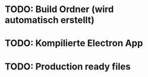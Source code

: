 # TODO: Build Ordner (wird automatisch erstellt)
# TODO: Kompilierte Electron App
# TODO: Production ready files
